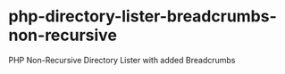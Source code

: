 # php-directory-lister-breadcrumbs-non-recursive
 PHP Non-Recursive Directory Lister with added Breadcrumbs
